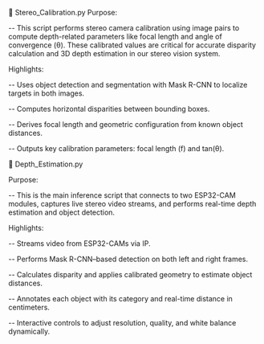 

📘 Stereo_Calibration.py
Purpose:

  -- This script performs stereo camera calibration using image pairs to compute depth-related parameters like focal length and angle of convergence (θ). These calibrated values are critical for accurate disparity calculation and 3D depth estimation in our stereo vision system.

Highlights:

-- Uses object detection and segmentation with Mask R-CNN to localize targets in both images.

-- Computes horizontal disparities between bounding boxes.

-- Derives focal length and geometric configuration from known object distances.

-- Outputs key calibration parameters: focal length (f) and tan(θ).

📘 Depth_Estimation.py

Purpose:

-- This is the main inference script that connects to two ESP32-CAM modules, captures live stereo video streams, and performs real-time depth estimation and object detection.

Highlights:

-- Streams video from ESP32-CAMs via IP.

-- Performs Mask R-CNN–based detection on both left and right frames.

-- Calculates disparity and applies calibrated geometry to estimate object distances.

-- Annotates each object with its category and real-time distance in centimeters.

-- Interactive controls to adjust resolution, quality, and white balance dynamically.
